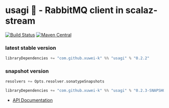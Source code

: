 # usagi 🐰 - RabbitMQ client in scalaz-stream

[![Build Status](https://travis-ci.org/xuwei-k/usagi.svg?branch=master)](https://travis-ci.org/xuwei-k/usagi)
[![Maven Central](https://maven-badges.herokuapp.com/maven-central/com.github.xuwei-k/usagi_2.11/badge.svg)](https://maven-badges.herokuapp.com/maven-central/com.github.xuwei-k/usagi_2.11)


### latest stable version

```scala
libraryDependencies += "com.github.xuwei-k" %% "usagi" % "0.2.2"
```

### snapshot version

```scala
resolvers += Opts.resolver.sonatypeSnapshots

libraryDependencies += "com.github.xuwei-k" %% "usagi" % "0.2.3-SNAPSHOT"
```

- [API Documentation](https://oss.sonatype.org/service/local/repositories/snapshots/archive/com/github/xuwei-k/usagi_2.11/0.2.3-SNAPSHOT/usagi_2.11-0.2.3-SNAPSHOT-javadoc.jar/!/index.html)
